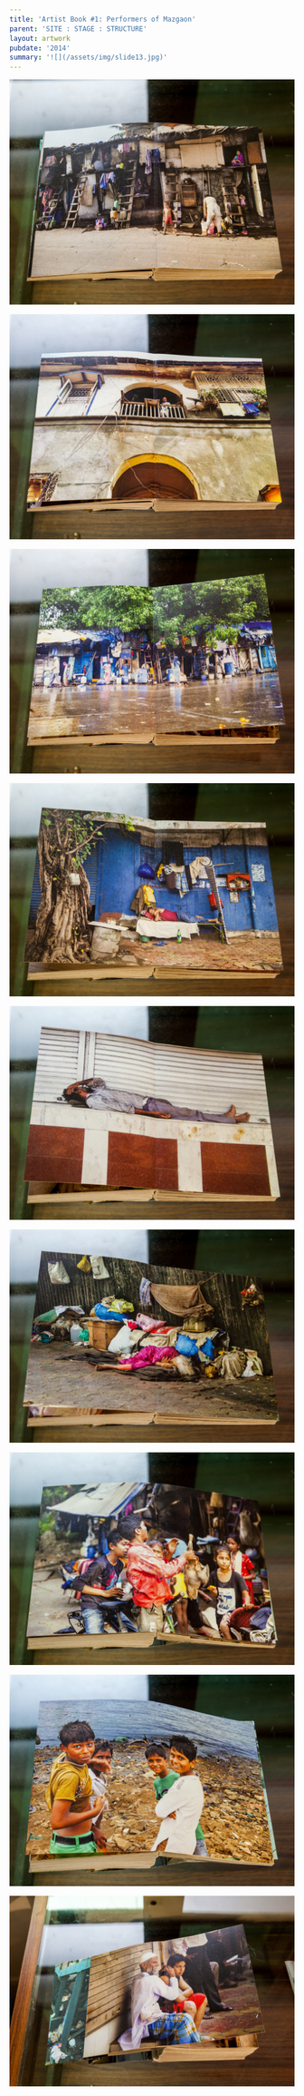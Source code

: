 ```yaml
---
title: 'Artist Book #1: Performers of Mazgaon'
parent: 'SITE : STAGE : STRUCTURE'
layout: artwork
pubdate: '2014'
summary: '![](/assets/img/slide13.jpg)'
---
```

![](/assets/img/img_2072.jpg)

![](/assets/img/img_2073.jpg)

![](/assets/img/img_2074.jpg)

![](/assets/img/img_2075.jpg)

![](/assets/img/img_2076.jpg)

![](/assets/img/img_2077.jpg)

![](/assets/img/img_2078.jpg)

![](/assets/img/img_2079.jpg)

![](/assets/img/img_2080.jpg)
